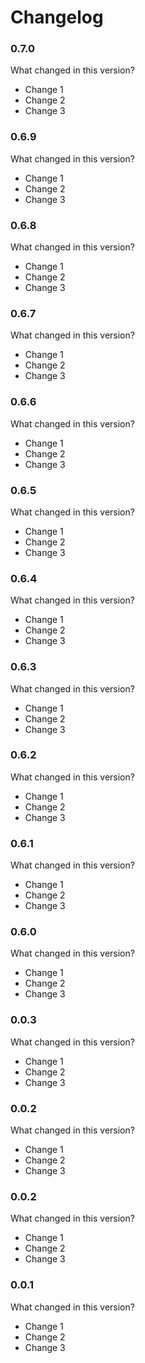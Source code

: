 # Changelog

### 0.7.0

What changed in this version?

* Change 1
* Change 2
* Change 3

### 0.6.9

What changed in this version?

* Change 1
* Change 2
* Change 3

### 0.6.8

What changed in this version?

* Change 1
* Change 2
* Change 3

### 0.6.7

What changed in this version?

* Change 1
* Change 2
* Change 3

### 0.6.6

What changed in this version?

* Change 1
* Change 2
* Change 3

### 0.6.5

What changed in this version?

* Change 1
* Change 2
* Change 3

### 0.6.4

What changed in this version?

* Change 1
* Change 2
* Change 3

### 0.6.3

What changed in this version?

* Change 1
* Change 2
* Change 3

### 0.6.2

What changed in this version?

* Change 1
* Change 2
* Change 3

### 0.6.1

What changed in this version?

* Change 1
* Change 2
* Change 3

### 0.6.0

What changed in this version?

* Change 1
* Change 2
* Change 3

### 0.0.3

What changed in this version?

* Change 1
* Change 2
* Change 3

### 0.0.2

What changed in this version?

* Change 1
* Change 2
* Change 3

### 0.0.2

What changed in this version?

* Change 1
* Change 2
* Change 3

### 0.0.1

What changed in this version?

* Change 1
* Change 2
* Change 3
